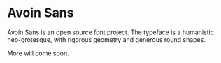 # Avoin Sans

Avoin Sans is an open source font project. The typeface is a humanistic neo-grotesque, with rigorous geometry and generous round shapes.

More will come soon.
